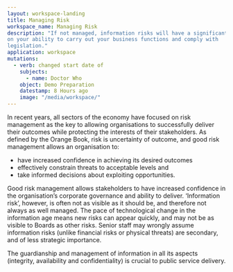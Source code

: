 ```yaml
---
layout: workspace-landing
title: Managing Risk
workspace_name: Managing Risk
description: "If not managed, information risks will have a significant impact
on your ability to carry out your business functions and comply with
legislation."
application: workspace
mutations:
  - verb: changed start date of
    subjects:
      - name: Doctor Who
    object: Demo Preparation
    datestamp: 8 Hours ago
    image: "/media/workspace/"
---
```


In recent years, all sectors of the economy have focused on risk management as
the key to allowing organisations to successfully deliver their outcomes while
protecting the interests of their stakeholders.  As defined by the Orange Book,
risk is uncertainty of outcome, and good risk management allows an organisation
to:

 * have increased confidence in achieving its desired outcomes
 * effectively constrain threats to acceptable levels and
 * take informed decisions about exploiting opportunities.

Good risk management allows stakeholders to have increased confidence in the
organisation’s corporate governance and ability to deliver.  ‘Information risk’,
however, is often not as visible as it should be, and therefore not always as
well managed.  The pace of technological change in the information age means new
risks can appear quickly, and may not be as visible to Boards as other
risks. Senior staff may wrongly assume information risks (unlike financial risks
or physical threats) are secondary, and of less strategic importance.

The guardianship and management of information in all its aspects (integrity,
availability and confidentiality) is crucial to public service delivery.
